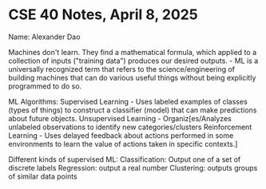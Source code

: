 # CSE 40 Notes, April 8, 2025
Name: Alexander Dao

Machines don't learn. They find a mathematical formula, which applied to a collection of inputs ("training data") produces our desired outputs.
    - ML is a universally recognized term that refers to the science/engineering of building machines that can do various useful things without being explicitly programmed to do so.

ML Algorithms:
    Supervised Learning
        - Uses labeled examples of classes (types of things) to construct a classifier (model) that can make predictions about future objects.
    Unsupervised Learning
        - Organiz[es/Analyzes unlabeled observations to identify new categories/clusters
    Reinforcement Learning
        - Uses delayed feedback about actions performed in some environments to learn the value of actions taken in specific contexts.]

Different kinds of supervised ML:
Classification: Output one of a set of discrete labels
Regression: output a real number
Clustering: outputs groups of similar data points